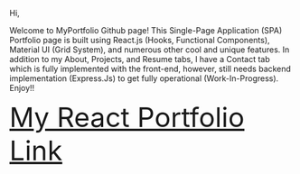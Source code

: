 Hi,

Welcome to MyPortfolio Github page! This Single-Page Application (SPA) Portfolio page is built using React.js (Hooks, Functional Components), Material UI (Grid System), and numerous other cool and unique features. In addition to my About, Projects, and Resume tabs, I have a Contact tab which is fully implemented with the front-end, however, still needs backend implementation (Express.Js) to get fully operational (Work-In-Progress). Enjoy!!

 <font size=100>[My React Portfolio Link](https://jtehranchi123.github.io/MyPortfolio/)</font>